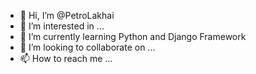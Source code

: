 - 👋 Hi, I’m @PetroLakhai
- 👀 I’m interested in ...
- 🌱 I’m currently learning Python and Django Framework
- 💞️ I’m looking to collaborate on ...
- 📫 How to reach me ...

<!---
PetroLakhai/PetroLakhai is a ✨ special ✨ repository because its `README.md` (this file) appears on your GitHub profile.
You can click the Preview link to take a look at your changes.
--->
